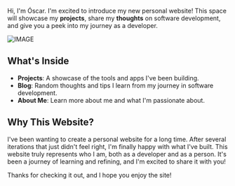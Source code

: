 Hi, I'm Óscar. I'm excited to introduce my new personal website! This space will showcase my **projects**, share my **thoughts** on software development, and give you a peek into my journey as a developer.

![IMAGE](/markdown/blog/Images/mywebsite.png)

## What's Inside

- **Projects**: A showcase of the tools and apps I've been building.
- **Blog**: Random thoughts and tips I learn from my journey in software development.
- **About Me**: Learn more about me and what I'm passionate about.

## Why This Website?

I've been wanting to create a personal website for a long time. After several iterations that just didn't feel right, I'm finally happy with what I've built. This website truly represents who I am, both as a developer and as a person. It's been a journey of learning and refining, and I'm excited to share it with you!

Thanks for checking it out, and I hope you enjoy the site!